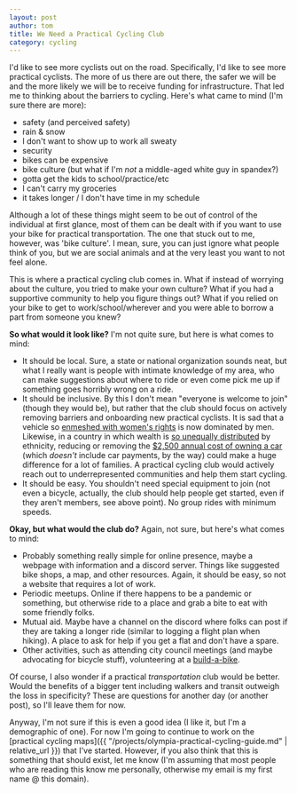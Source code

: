 ```yaml
---
layout: post
author: tom
title: We Need a Practical Cycling Club
category: cycling
---
```

I'd like to see more cyclists out on the road. Specifically, I'd like to see more practical cyclists. The more of us there are out there, the safer we will be and the more likely we will be to receive funding for infrastructure. That led me to thinking about the barriers to cycling. Here's what came to mind (I'm sure there are more):
* safety (and perceived safety)
* rain & snow
* I don't want to show up to work all sweaty
* security
* bikes can be expensive
* bike culture (but what if I'm *not* a middle-aged white guy in spandex?)
* gotta get the kids to school/practice/etc
* I can't carry my groceries
* it takes longer / I don't have time in my schedule

Although a lot of these things might seem to be out of control of the individual at first glance, most of them can be dealt with if you want to use your bike for practical transportation. The one that stuck out to me, however, was 'bike culture'. I mean, sure, you can just ignore what people think of you, but we are social animals and at the very least you want to not feel alone.

This is where a practical cycling club comes in. What if instead of worrying about the culture, you tried to make your own culture? What if you had a supportive community to help you figure things out? What if you relied on your bike to get to work/school/wherever and you were able to borrow a part from someone you knew?

**So what would it look like?** I'm not quite sure, but here is what comes to mind:
* It should be local. Sure, a state or national organization sounds neat, but what I really want is people with intimate knowledge of my area, who can make suggestions about where to ride or even come pick me up if something goes horribly wrong on a ride.
* It should be inclusive. By this I don't mean "everyone is welcome to join" (though they would be), but rather that the club should focus on actively removing barriers and onboarding new practical cyclists. It is sad that a vehicle so [enmeshed with women's rights](https://www.theguardian.com/lifeandstyle/womens-blog/2015/jun/18/freewheeling-equality-cycling-women-rights-yemen-bicycle-liberation) is now dominated by men. Likewise, in a country in which wealth is [so unequally distributed](https://www.forbes.com/sites/niallmccarthy/2017/09/14/racial-wealth-inequality-in-the-u-s-is-rampant-infographic/#76bae20f34e8) by ethnicity, reducing or removing the [$2,500 annual cost of owning a car](https://www.msn.com/en-us/money/savemoney/the-annual-cost-of-owning-a-car-in-every-state/ss-BBYKtOS#image=19) (which *doesn't* include car payments, by the way) could make a huge difference for a lot of families. A practical cycling club would actively reach out to underrepresented communities and help them start cycling.
* It should be easy. You shouldn't need special equipment to join (not even a bicycle, actually, the club should help people get started, even if they aren't members, see above point). No group rides with minimum speeds.

**Okay, but what would the club do?** Again, not sure, but here's what comes to mind:
* Probably something really simple for online presence, maybe a webpage with information and a discord server. Things like suggested bike shops, a map, and other resources. Again, it should be easy, so not a website that requires a lot of work.
* Periodic meetups. Online if there happens to be a pandemic or something, but otherwise ride to a place and grab a bite to eat with some friendly folks.
* Mutual aid. Maybe have a channel on the discord where folks can post if they are taking a longer ride (similar to logging a flight plan when hiking). A place to ask for help if you get a flat and don't have a spare.
* Other activities, such as attending city council meetings (and maybe advocating for bicycle stuff), volunteering at a [build-a-bike](https://oly-wa.us/Bikes/index.php).

Of course, I also wonder if a practical *transportation* club would be better. Would the benefits of a bigger tent including walkers and transit outweigh the loss in specificity? These are questions for another day (or another post), so I'll leave them for now.

Anyway, I'm not sure if this is even a good idea (I like it, but I'm a demographic of one). For now I'm going to continue to work on the [practical cycling maps]({{ "/projects/olympia-practical-cycling-guide.md" | relative_url }}) that I've started. However, if you also think that this is something that should exist, let me know (I'm assuming that most people who are reading this know me personally, otherwise my email is my first name @ this domain).
